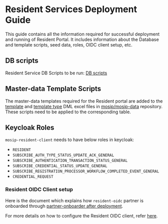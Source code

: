# Resident Services Deployment Guide

This guide contains all the information required for successful deployment and running of Resident Portal. It includes information about the Database and template scripts, seed data, roles, OIDC client setup, etc.

## DB scripts

Resident Service DB Scripts to be run: [DB scripts](https://github.com/mosip/resident-services/tree/v1.2.1.0/db\_scripts/mosip\_resident)

## Master-data Template Scripts

The master-data templates required for the Resident portal are added to the [template](https://github.com/mosip/mosip-data/blob/develop/mosip\_master/xlsx/template.xlsx) and [template type](https://github.com/mosip/mosip-data/blob/develop/mosip\_master/xlsx/template\_type.xlsx) DML excel files in [mosip/mosip-data](https://github.com/mosip/mosip-data/tree/v1.2.1.0) repository. These scripts need to be applied to the corresponding table.

## Keycloak Roles

`mosip-resident-client` needs to have below roles in keycloak:

* `RESIDENT`
* `SUBSCRIBE_AUTH_TYPE_STATUS_UPDATE_ACK_GENERAL`
* `SUBSCRIBE_AUTHENTICATION_TRANSACTION_STATUS_GENERAL`
* `SUBSCRIBE_CREDENTIAL_STATUS_UPDATE_GENERAL`
* `SUBSCRIBE_REGISTRATION_PROCESSOR_WORKFLOW_COMPLETED_EVENT_GENERAL`
* `CREDENTIAL_REQUEST`

### Resident OIDC Client setup

Here is the document which explains how `resident-oidc` partner is onboarded through [partner-onboarder after deployment](https://github.com/mosip/mosip-onboarding/tree/v1.2.0.1).

For more details on how to configure the Resident OIDC client, refer [here](resident-services-configure-resident-OIDC-client.md).
